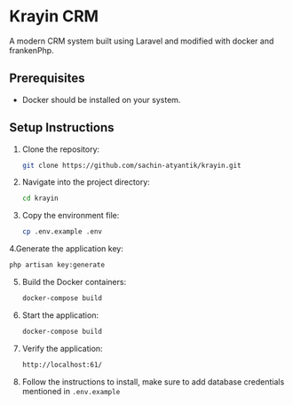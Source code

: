 # Krayin CRM

A modern CRM system built using Laravel and modified with docker and frankenPhp.

## Prerequisites

- Docker should be installed on your system.

## Setup Instructions

1. Clone the repository:
   ```bash
   git clone https://github.com/sachin-atyantik/krayin.git
   ```

2. Navigate into the project directory:
   ```bash
   cd krayin
   ```

3. Copy the environment file:
   ```bash
   cp .env.example .env
   ```

4.Generate the application key:
   ```bash
   php artisan key:generate
   ```

5. Build the Docker containers:
   ```bash
   docker-compose build
   ```

6. Start the application:
   ```bash
   docker-compose build
   ```
7. Verify the application:
   ```bash
   http://localhost:61/
   ```
8. Follow the instructions to install, make sure to add database credentials mentioned in `.env.example`
 
